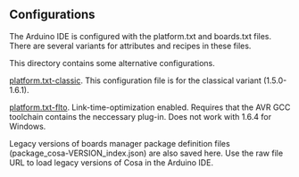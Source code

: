 Configurations
--------------

The Arduino IDE is configured with the platform.txt and boards.txt files.
There are several variants for attributes and recipes in these files.

This directory contains some alternative configurations.

[platform.txt-classic](./platform.txt-classic).
This configuration file is for the classical variant (1.5.0-1.6.1).

[platform.txt-flto](./platform.txt-flto).
Link-time-optimization enabled. Requires that the AVR GCC toolchain
contains the neccessary plug-in. Does not work with 1.6.4 for
Windows.

Legacy versions of boards manager package definition files
(package_cosa-VERSION_index.json) are also saved here. Use the raw
file URL to load legacy versions of Cosa in the Arduino IDE.

